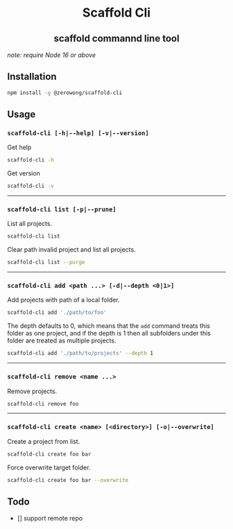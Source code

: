 <h1 align="center">Scaffold Cli</h1>

<h2 align="center">scaffold commannd line tool</h2>

_note: require Node 16 or above_

## Installation

```bash
npm install -g @zerowong/scaffold-cli
```

## Usage

### `scaffold-cli [-h|--help] [-v|--version]`

Get help

```bash
scaffold-cli -h
```

Get version

```bash
scaffold-cli -v
```

---

### `scaffold-cli list [-p|--prune]`

List all projects.

```bash
scaffold-cli list
```

Clear path invalid project and list all projects.

```bash
scaffold-cli list --purge
```

---

### `scaffold-cli add <path ...> [-d|--depth <0|1>]`

Add projects with path of a local folder.

```bash
scaffold-cli add './path/to/foo'
```

The depth defaults to 0, which means that the `add` command treats this folder as one project, and if the depth is 1 then all subfolders under this folder are treated as multiple projects.

```bash
scaffold-cli add './path/to/projects' --depth 1
```

---

### `scaffold-cli remove <name ...>`

Remove projects.

```bash
scaffold-cli remove foo
```

---

### `scaffold-cli create <name> [<directory>] [-o|--overwrite]`

Create a project from list.

```bash
scaffold-cli create foo bar
```

Force overwrite target folder.

```bash
scaffold-cli create foo bar --overwrite
```

## Todo

- [] support remote repo
